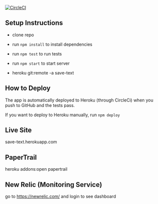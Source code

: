 [![CircleCI](https://circleci.com/gh/jason00111/dev-ops-ci-192.svg?style=shield)](https://circleci.com/gh/jason00111/dev-ops-ci-192)

## Setup Instructions

- clone repo
- run `npm install` to install dependencies
- run `npm test` to run tests
- run `npm start` to start server

- heroku git:remote -a save-text

## How to Deploy

The app is automatically deployed to Heroku (through CircleCi) when you push to GitHub and the tests pass.

If you want to deploy to Heroku manually, run `npm deploy`

## Live Site
save-text.herokuapp.com

## PaperTrail
heroku addons:open papertrail

## New Relic (Monitoring Service)
go to https://newrelic.com/ and login to see dashboard
